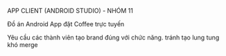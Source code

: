 APP CLIENT (ANDROID STUDIO) - NHÓM 11

Đồ án Android App đặt Coffee trực tuyến

Yêu cầu các thành viên tạo brand đúng với chức năng. tránh tạo lung tung khó merge
